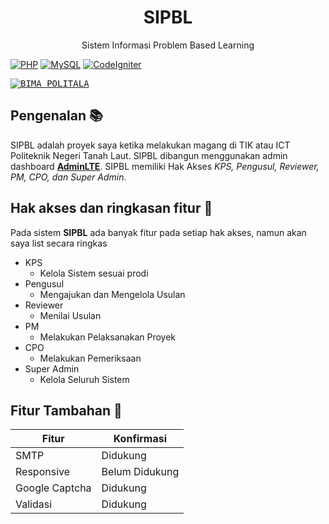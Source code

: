 <p align="center"></p>

<h1 align="center">
   <a  target="_blank" align="center">
      SIPBL
   </a>
</h1>

<p align="center">Sistem Informasi Problem Based Learning</p>

[![PHP](https://img.shields.io/badge/PHP-v7.4-blue)](https://www.php.net/releases/7_4_0.php) [![MySQL](https://img.shields.io/badge/MySQL-v8.0-blue)](https://dev.mysql.com/downloads/mysql/) [![CodeIgniter](https://img.shields.io/badge/CodeIgniter-v3.1.11-orange)](https://codeigniter.com/download)

<kbd>[![BIMA POLITALA](https://i.imgur.com/6Wbec3Z.png)](https://i.imgur.com/6Wbec3Z.png)</kbd>

## Pengenalan 📚

SIPBL adalah proyek saya ketika melakukan magang di TIK atau ICT Politeknik Negeri Tanah Laut. SIPBL dibangun menggunakan admin dashboard [**AdminLTE**](https://github.com/BootstrapDash/star-admin2-free-admin-template). SIPBL memiliki Hak Akses _KPS, Pengusul, Reviewer, PM, CPO, dan Super Admin_.

## Hak akses dan ringkasan fitur 📜

Pada sistem **SIPBL** ada banyak fitur pada setiap hak akses, namun akan saya list secara ringkas
- KPS
  - Kelola Sistem sesuai prodi
- Pengusul
  - Mengajukan dan Mengelola Usulan
- Reviewer
    - Menilai Usulan
- PM
  - Melakukan Pelaksanakan Proyek
- CPO
  - Melakukan Pemeriksaan
- Super Admin
  - Kelola Seluruh Sistem

## Fitur Tambahan 💎

| Fitur| Konfirmasi|
| ----------------------------------------------------------------------------------------------- | --------------------------------------------------------------------------------------------------------------------------------------------------------------------------------------------- |
|SMTP|Didukung|
| Responsive| Belum Didukung|
| Google Captcha| Didukung|
| Validasi| Didukung|


